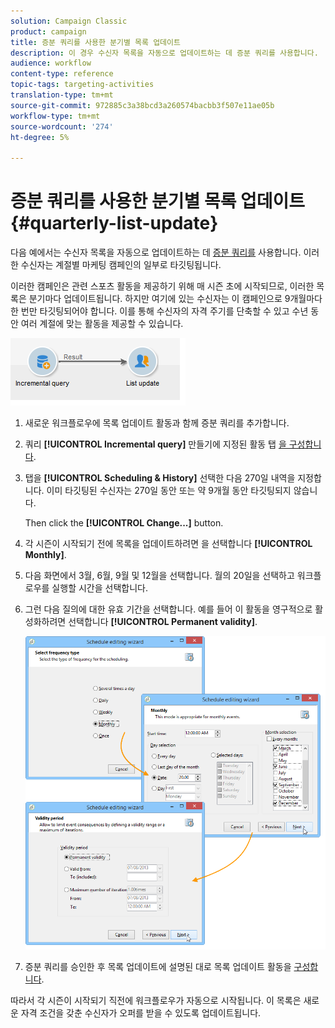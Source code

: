 ```yaml
---
solution: Campaign Classic
product: campaign
title: 증분 쿼리를 사용한 분기별 목록 업데이트
description: 이 경우 수신자 목록을 자동으로 업데이트하는 데 증분 쿼리를 사용합니다.
audience: workflow
content-type: reference
topic-tags: targeting-activities
translation-type: tm+mt
source-git-commit: 972885c3a38bcd3a260574bacbb3f507e11ae05b
workflow-type: tm+mt
source-wordcount: '274'
ht-degree: 5%

---
```



# 증분 쿼리를 사용한 분기별 목록 업데이트 {#quarterly-list-update}

다음 예에서는 수신자 목록을 자동으로 업데이트하는 데 [증분 쿼리를](../../workflow/using/incremental-query.md) 사용합니다. 이러한 수신자는 계절별 마케팅 캠페인의 일부로 타깃팅됩니다.

이러한 캠페인은 관련 스포츠 활동을 제공하기 위해 매 시즌 초에 시작되므로, 이러한 목록은 분기마다 업데이트됩니다. 하지만 여기에 있는 수신자는 이 캠페인으로 9개월마다 한 번만 타깃팅되어야 합니다. 이를 통해 수신자의 자격 주기를 단축할 수 있고 수년 동안 여러 계절에 맞는 활동을 제공할 수 있습니다.

![](assets/incremental_query_example.png)

1. 새로운 워크플로우에 목록 업데이트 활동과 함께 증분 쿼리를 추가합니다.
1. 쿼리 **[!UICONTROL Incremental query]** 만들기에 지정된 활동 탭 [을 구성합니다](../../workflow/using/query.md#creating-a-query).
1. 탭을 **[!UICONTROL Scheduling & History]** 선택한 다음 270일 내역을 지정합니다. 이미 타깃팅된 수신자는 270일 동안 또는 약 9개월 동안 타깃팅되지 않습니다.

   Then click the **[!UICONTROL Change...]** button.

1. 각 시즌이 시작되기 전에 목록을 업데이트하려면 을 선택합니다 **[!UICONTROL Monthly]**.
1. 다음 화면에서 3월, 6월, 9월 및 12월을 선택합니다. 월의 20일을 선택하고 워크플로우를 실행할 시간을 선택합니다.
1. 그런 다음 질의에 대한 유효 기간을 선택합니다. 예를 들어 이 활동을 영구적으로 활성화하려면 선택합니다 **[!UICONTROL Permanent validity]**.

   ![](assets/incremental_query_example_2.png)

1. 증분 쿼리를 승인한 후 목록 업데이트에 설명된 대로 목록 업데이트 활동을 [구성합니다](../../workflow/using/list-update.md).

따라서 각 시즌이 시작되기 직전에 워크플로우가 자동으로 시작됩니다. 이 목록은 새로운 자격 조건을 갖춘 수신자가 오퍼를 받을 수 있도록 업데이트됩니다.
